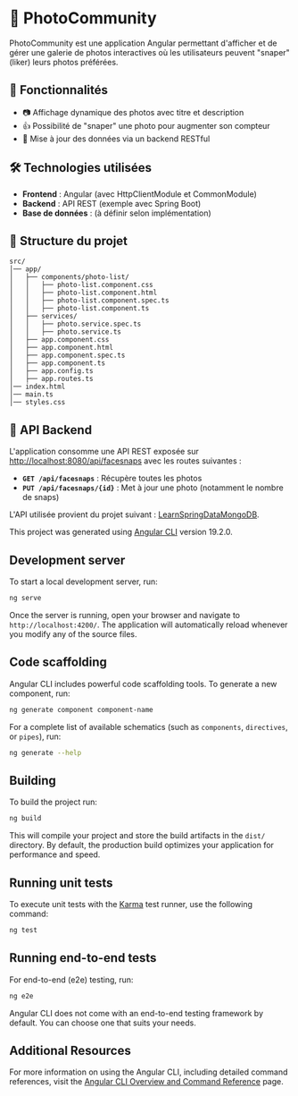 # 📸 PhotoCommunity

PhotoCommunity est une application Angular permettant d'afficher et de gérer une galerie de photos interactives où les utilisateurs peuvent "snaper" (liker) leurs photos préférées.

## 🚀 Fonctionnalités

- 📷 Affichage dynamique des photos avec titre et description
- 👍 Possibilité de "snaper" une photo pour augmenter son compteur
- 🔄 Mise à jour des données via un backend RESTful

## 🛠️ Technologies utilisées

- **Frontend** : Angular (avec HttpClientModule et CommonModule)
- **Backend** : API REST (exemple avec Spring Boot)
- **Base de données** : (à définir selon implémentation)

## 📂 Structure du projet
```
src/
│── app/
│   ├── components/photo-list/
│   │   ├── photo-list.component.css
│   │   ├── photo-list.component.html
│   │   ├── photo-list.component.spec.ts
│   │   ├── photo-list.component.ts
│   ├── services/
│   │   ├── photo.service.spec.ts
│   │   ├── photo.service.ts
│   ├── app.component.css
│   ├── app.component.html
│   ├── app.component.spec.ts
│   ├── app.component.ts
│   ├── app.config.ts
│   ├── app.routes.ts
│── index.html
│── main.ts
│── styles.css
```

## 🔧 API Backend

L'application consomme une API REST exposée sur [http://localhost:8080/api/facesnaps](http://localhost:8080/api/facesnaps) avec les routes suivantes :

- **`GET /api/facesnaps`** : Récupère toutes les photos  
- **`PUT /api/facesnaps/{id}`** : Met à jour une photo (notamment le nombre de snaps)  

L'API utilisée provient du projet suivant : [LearnSpringDataMongoDB](https://github.com/HamCam203/LearnSpringDataMongoDB).


This project was generated using [Angular CLI](https://github.com/angular/angular-cli) version 19.2.0.

## Development server

To start a local development server, run:

```bash
ng serve
```

Once the server is running, open your browser and navigate to `http://localhost:4200/`. The application will automatically reload whenever you modify any of the source files.

## Code scaffolding

Angular CLI includes powerful code scaffolding tools. To generate a new component, run:

```bash
ng generate component component-name
```

For a complete list of available schematics (such as `components`, `directives`, or `pipes`), run:

```bash
ng generate --help
```

## Building

To build the project run:

```bash
ng build
```

This will compile your project and store the build artifacts in the `dist/` directory. By default, the production build optimizes your application for performance and speed.

## Running unit tests

To execute unit tests with the [Karma](https://karma-runner.github.io) test runner, use the following command:

```bash
ng test
```

## Running end-to-end tests

For end-to-end (e2e) testing, run:

```bash
ng e2e
```

Angular CLI does not come with an end-to-end testing framework by default. You can choose one that suits your needs.

## Additional Resources

For more information on using the Angular CLI, including detailed command references, visit the [Angular CLI Overview and Command Reference](https://angular.dev/tools/cli) page.
